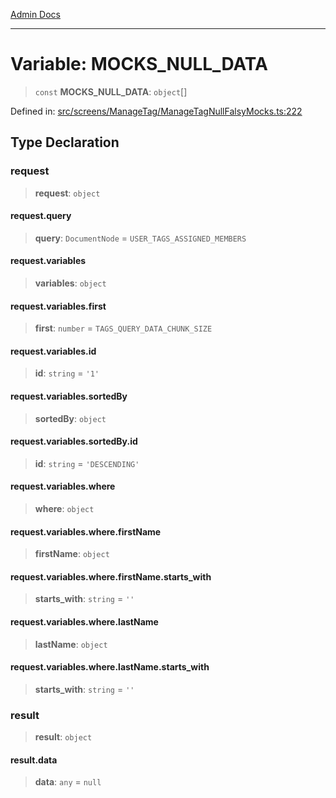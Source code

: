 [Admin Docs](/)

***

# Variable: MOCKS\_NULL\_DATA

> `const` **MOCKS\_NULL\_DATA**: `object`[]

Defined in: [src/screens/ManageTag/ManageTagNullFalsyMocks.ts:222](https://github.com/PalisadoesFoundation/talawa-admin/blob/main/src/screens/ManageTag/ManageTagNullFalsyMocks.ts#L222)

## Type Declaration

### request

> **request**: `object`

#### request.query

> **query**: `DocumentNode` = `USER_TAGS_ASSIGNED_MEMBERS`

#### request.variables

> **variables**: `object`

#### request.variables.first

> **first**: `number` = `TAGS_QUERY_DATA_CHUNK_SIZE`

#### request.variables.id

> **id**: `string` = `'1'`

#### request.variables.sortedBy

> **sortedBy**: `object`

#### request.variables.sortedBy.id

> **id**: `string` = `'DESCENDING'`

#### request.variables.where

> **where**: `object`

#### request.variables.where.firstName

> **firstName**: `object`

#### request.variables.where.firstName.starts\_with

> **starts\_with**: `string` = `''`

#### request.variables.where.lastName

> **lastName**: `object`

#### request.variables.where.lastName.starts\_with

> **starts\_with**: `string` = `''`

### result

> **result**: `object`

#### result.data

> **data**: `any` = `null`
